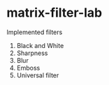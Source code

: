 # matrix-filter-lab
Implemented filters
1) Black and White 
2) Sharpness 
3) Blur 
4) Emboss
5) Universal filter
